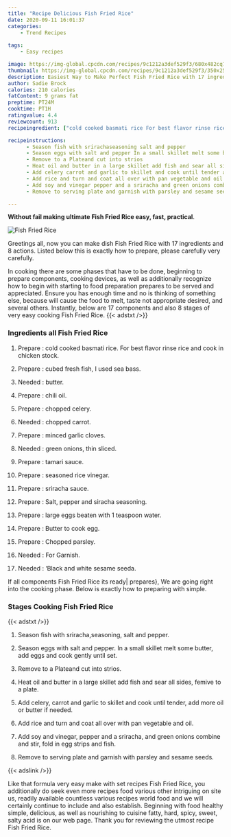 ```yaml
---
title: "Recipe Delicious Fish Fried Rice"
date: 2020-09-11 16:01:37
categories:
    - Trend Recipes
    
tags:
    - Easy recipes

image: https://img-global.cpcdn.com/recipes/9c1212a3def529f3/680x482cq70/fish-fried-rice-recipe-main-photo.jpg
thumbnail: https://img-global.cpcdn.com/recipes/9c1212a3def529f3/350x250cq70/fish-fried-rice-recipe-main-photo.jpg
description: Easiest Way to Make Perfect Fish Fried Rice with 17 ingredients and 8 stages of easy cooking.
author: Sadie Brock
calories: 210 calories
fatContent: 9 grams fat
preptime: PT24M
cooktime: PT1H
ratingvalue: 4.4
reviewcount: 913
recipeingredient: ["cold cooked basmati rice For best flavor rinse rice and cook in chicken stock", "cubed fresh fish I used sea bass", "butter", "chili oil", "chopped celery", "chopped carrot", "minced garlic cloves", "green onions thin sliced", "tamari sauce", "seasoned rice vinegar", "sriracha sauce", "Salt pepper and siracha seasoning", "large eggs beaten with 1 teaspoon water", "Butter to cook egg", "Chopped parsley", "For Garnish", "Black and white sesame seeda"]

recipeinstructions: 
      - Season fish with srirachaseasoning salt and pepper 
      - Season eggs with salt and pepper In a small skillet melt some butter add eggs and cook gently until set 
      - Remove to a Plateand cut into strios 
      - Heat oil and butter in a large skillet add fish and sear all sides femive to a plate 
      - Add celery carrot and garlic to skillet and cook until tender add more oil or butter if needed 
      - Add rice and turn and coat all over with pan vegetable and oil 
      - Add soy and vinegar pepper and a sriracha and green onions combine and stir fold in egg strips and fish 
      - Remove to serving plate and garnish with parsley and sesame seeds

---
```




**Without fail making ultimate Fish Fried Rice easy, fast, practical**. 


![Fish Fried Rice](https://img-global.cpcdn.com/recipes/9c1212a3def529f3/680x482cq70/fish-fried-rice-recipe-main-photo.jpg "Fish Fried Rice")




Greetings all, now you can make dish Fish Fried Rice with 17 ingredients and 8 actions. Listed below this is exactly how to prepare, please carefully very carefully.

In cooking there are some phases that have to be done, beginning to prepare components, cooking devices, as well as additionally recognize how to begin with starting to food preparation prepares to be served and appreciated. Ensure you has enough time and no is thinking of something else, because will cause the food to melt, taste not appropriate desired, and several others. Instantly, below are 17 components and also 8 stages of very easy cooking Fish Fried Rice.
{{< adstxt />}}

### Ingredients all Fish Fried Rice


1. Prepare  : cold cooked basmati rice. For best flavor rinse rice and cook in chicken stock.

1. Prepare  : cubed fresh fish, I used sea bass.

1. Needed  : butter.

1. Prepare  : chili oil.

1. Prepare  : chopped celery.

1. Needed  : chopped carrot.

1. Prepare  : minced garlic cloves.

1. Needed  : green onions, thin sliced.

1. Prepare  : tamari sauce.

1. Prepare  : seasoned rice vinegar.

1. Prepare  : sriracha sauce.

1. Prepare  : Salt, pepper and siracha seasoning.

1. Prepare  : large eggs beaten with 1 teaspoon water.

1. Prepare  : Butter to cook egg.

1. Prepare  : Chopped parsley.

1. Needed  : For Garnish.

1. Needed  : ‘Black and white sesame seeda.



If all components Fish Fried Rice its ready| prepares}, We are going right into the cooking phase. Below is exactly how to preparing with simple.

### Stages Cooking Fish Fried Rice

{{< adstxt />}}


1. Season fish with sriracha,seasoning, salt and pepper.



1. Season eggs with salt and pepper. In a small skillet melt some butter, add eggs and cook gently until set.



1. Remove to a Plateand cut into strios.



1. Heat oil and butter in a large skillet add fish and sear all sides, femive to a plate.



1. Add celery, carrot and garlic to skillet and cook until tender, add more oil or butter if needed.



1. Add rice and turn and coat all over with pan vegetable and oil.



1. Add soy and vinegar, pepper and a sriracha, and green onions combine and stir, fold in egg strips and fish.



1. Remove to serving plate and garnish with parsley and sesame seeds.





{{< adslink />}}

Like that formula very easy make with set recipes Fish Fried Rice, you additionally do seek even more recipes food various other intriguing on site us, readily available countless various recipes world food and we will certainly continue to include and also establish. Beginning with food healthy simple, delicious, as well as nourishing to cuisine fatty, hard, spicy, sweet, salty acid is on our web page. Thank you for reviewing the utmost recipe Fish Fried Rice.
